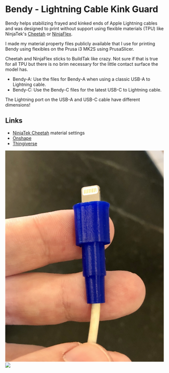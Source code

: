 # Bendy - Lightning Cable Kink Guard

Bendy helps stabilizing frayed and kinked ends of Apple Lightning cables and was designed to print without support using flexible materials (TPU) like NinjaTek's [Cheetah](https://www.amazon.com/s?k=ninjatek+cheetah+1.75&amp;ref=nb_sb_noss&_encoding=UTF8&tag=aph0dc-20&linkCode=ur2&linkId=15a98dd7b4b8def6da9c32956eb9468a&camp=1789&creative=9325) or [NinjaFlex](https://www.amazon.com/s?k=ninjatek+ninjaflex+1.75&amp;ref=nb_sb_noss_1&_encoding=UTF8&tag=aph0dc-20&linkCode=ur2&linkId=57df3cdf6c305a70baeb6b9577934083&camp=1789&creative=9325).

I made my material property files publicly available that I use for printing Bendy using flexibles on the Prusa i3 MK2S using PrusaSlicer.

Cheetah and NinjaFlex sticks to BuildTak like crazy. Not sure if that is true for all TPU but there is no brim necessary for the little contact surface the model has.

- Bendy-A: Use the files for Bendy-A when using a classic USB-A to Lightning cable.
- Bendy-C: Use the Bendy-C files for the latest USB-C to Lightning cable.

The Lightning port on the USB-A and USB-C cable have different dimensions!

## Links

- [NinjaTek Cheetah](https://github.com/aphex3k/3dp/blob/master/PrusaSlicer/filament/NinjaTek%20Cheetah%20FLEX.ini) material settings
- [Onshape](https://cad.onshape.com/documents/bc22977cccd1f696f4e8d592/w/354d7cd77f81b9a023a24c50/e/1e70ce18e520baba58223667)
- [Thingiverse](https://www.thingiverse.com/thing:4247502)

![Bendy printed in NinjaTek Cheetah](IMG_6657.jpg)
![](//ir-na.amazon-adsystem.com/e/ir?t=aph0dc-20&l=ur2&o=1)
